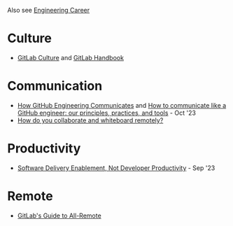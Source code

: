 Also see [Engineering Career](./eng-career.md)

# Culture
- [GitLab Culture](https://about.gitlab.com/company/culture/) and [GitLab Handbook](https://handbook.gitlab.com/)

# Communication
- [How GitHub Engineering Communicates](https://github.com/github/how-engineering-communicates/blob/main/how-github-engineering-communicates.md) and [How to communicate like a GitHub engineer: our principles, practices, and tools](https://github.blog/2023-10-04-how-to-communicate-like-a-github-engineer-our-principles-practices-and-tools/) - Oct '23
- [How do you collaborate and whiteboard remotely?](https://about.gitlab.com/company/culture/all-remote/collaboration-and-whiteboarding/)

# Productivity
- [Software Delivery Enablement, Not Developer Productivity](https://thenewstack.io/software-delivery-enablement-not-developer-productivity/) - Sep '23

# Remote
- [GitLab's Guide to All-Remote](https://about.gitlab.com/company/culture/all-remote/guide/)


